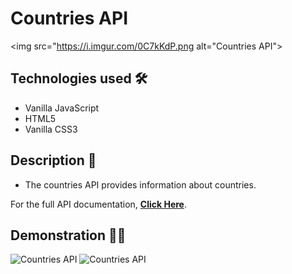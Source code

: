 # Countries API

<img src="https://i.imgur.com/0C7kKdP.png alt="Countries API">

## Technologies used 🛠️
* Vanilla JavaScript
* HTML5
* Vanilla CSS3

## Description 📝
- The countries API provides information about countries.

For the full API documentation, <strong><a href="https://restcountries.eu/">Click Here</a></strong>.

## Demonstration 🤹‍♂️
<img src="https://s2.gifyu.com/images/ezgif-2-e7f0ac0207d5.gif" alt="Countries API">
<img src="https://s2.gifyu.com/images/ezgif-2-ba5164f0f440.gif" alt="Countries API">
